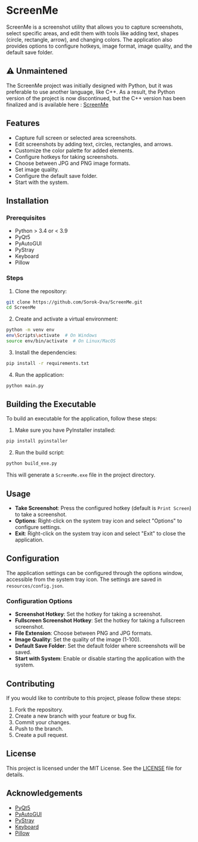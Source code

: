 
# ScreenMe

ScreenMe is a screenshot utility that allows you to capture screenshots, select specific areas, and edit them with tools like adding text, shapes (circle, rectangle, arrow), and changing colors. The application also provides options to configure hotkeys, image format, image quality, and the default save folder.

## ⚠️ Unmaintened 

The ScreenMe project was initially designed with Python, but it was preferable to use another language, like C++. As a result, the Python version of the project is now discontinued, but the C++ version has been finalized and is available here : [ScreenMe](https://github.com/Sorok-Dva/ScreenMe)

## Features

- Capture full screen or selected area screenshots.
- Edit screenshots by adding text, circles, rectangles, and arrows.
- Customize the color palette for added elements.
- Configure hotkeys for taking screenshots.
- Choose between JPG and PNG image formats.
- Set image quality.
- Configure the default save folder.
- Start with the system.

## Installation

### Prerequisites

- Python > 3.4 or < 3.9
- PyQt5
- PyAutoGUI
- PyStray
- Keyboard
- Pillow

### Steps

1. Clone the repository:

```bash
git clone https://github.com/Sorok-Dva/ScreenMe.git
cd ScreenMe
```

2. Create and activate a virtual environment:

```bash
python -m venv env
env\Scripts\activate  # On Windows
source env/bin/activate  # On Linux/MacOS
```

3. Install the dependencies:

```bash
pip install -r requirements.txt
```

4. Run the application:

```bash
python main.py
```

## Building the Executable

To build an executable for the application, follow these steps:

1. Make sure you have PyInstaller installed:

```bash
pip install pyinstaller
```

2. Run the build script:

```bash
python build_exe.py
```

This will generate a `ScreenMe.exe` file in the project directory.

## Usage

- **Take Screenshot**: Press the configured hotkey (default is `Print Screen`) to take a screenshot.
- **Options**: Right-click on the system tray icon and select "Options" to configure settings.
- **Exit**: Right-click on the system tray icon and select "Exit" to close the application.

## Configuration

The application settings can be configured through the options window, accessible from the system tray icon. The settings are saved in `resources/config.json`.

### Configuration Options

- **Screenshot Hotkey**: Set the hotkey for taking a screenshot.
- **Fullscreen Screenshot Hotkey**: Set the hotkey for taking a fullscreen screenshot.
- **File Extension**: Choose between PNG and JPG formats.
- **Image Quality**: Set the quality of the image (1-100).
- **Default Save Folder**: Set the default folder where screenshots will be saved.
- **Start with System**: Enable or disable starting the application with the system.

## Contributing

If you would like to contribute to this project, please follow these steps:

1. Fork the repository.
2. Create a new branch with your feature or bug fix.
3. Commit your changes.
4. Push to the branch.
5. Create a pull request.

## License

This project is licensed under the MIT License. See the [LICENSE](LICENSE) file for details.

## Acknowledgements

- [PyQt5](https://www.riverbankcomputing.com/software/pyqt/intro)
- [PyAutoGUI](https://pyautogui.readthedocs.io/)
- [PyStray](https://github.com/moses-palmer/pystray)
- [Keyboard](https://github.com/boppreh/keyboard)
- [Pillow](https://python-pillow.org/)
